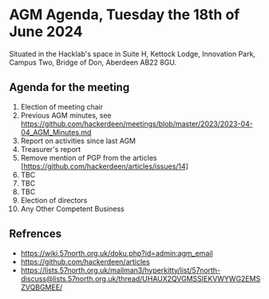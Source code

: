 # AGM Agenda, Tuesday the 18th of June 2024

Situated in the Hacklab's space in Suite H, Kettock Lodge, Innovation Park, Campus Two, Bridge of Don, Aberdeen AB22 8GU.


## Agenda for the meeting

1. Election of meeting chair
2. Previous AGM minutes, see https://github.com/hackerdeen/meetings/blob/master/2023/2023-04-04_AGM_Minutes.md
3. Report on activities since last AGM
4. Treasurer's report
5. Remove mention of PGP from the articles [https://github.com/hackerdeen/articles/issues/14]
6. TBC
7. TBC
8. TBC
5. Election of directors
6. Any Other Competent Business



## Refrences
* https://wiki.57north.org.uk/doku.php?id=admin:agm_email
* https://github.com/hackerdeen/articles
* https://lists.57north.org.uk/mailman3/hyperkitty/list/57north-discuss@lists.57north.org.uk/thread/UHAUX2QVGMSSIEKVWYWG2EMSZVQBGMEE/
